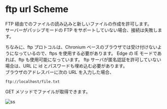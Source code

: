 # ftp url Scheme

FTP 経由でのファイルの読み込みと新しいファイルの作成を許可します。  
サーバーがパッシブモードの FTP をサポートしていない場合、接続は失敗します。

ちなみに、ftp プロトコルは、Chronium ベースのブラウザでは受け付けないようになっているので、ftps を使用する必要があります。
Edge の IE モードであれば、ftp も使用可能になっています。
ftp サーバが匿名認証を許可していない場合は、URL に id とパスワードも埋め込む必要があります。  
ブラウザのアドレスバーに次の URL を入力した場合、

```url
ftp://localhost/file.txt
```

GET メソッドでファイルが取得できます。

![ss](https://user-images.githubusercontent.com/49807271/191910167-e8f0b066-ec0d-4e65-8b5f-6e619986a160.png)
